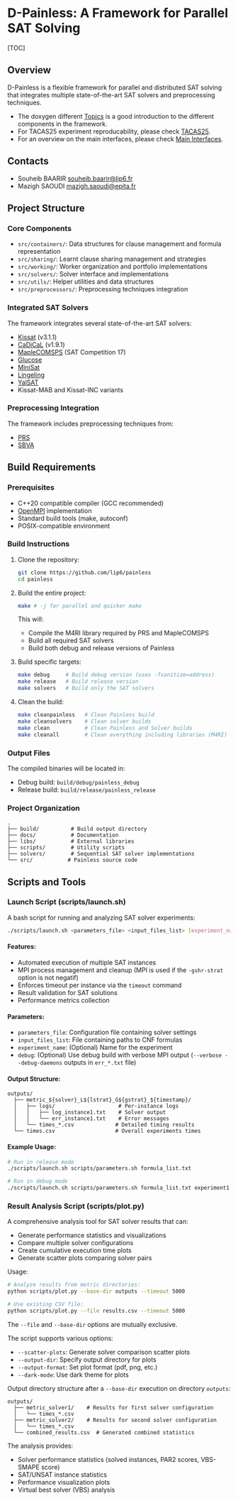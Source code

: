 D-Painless: A Framework for Parallel SAT Solving
============================================== 
[TOC]
## Overview
D-Painless is a flexible framework for parallel and distributed SAT solving that integrates multiple state-of-the-art SAT solvers and preprocessing techniques.

- The doxygen different [Topics](topics.html) is a good introduction to the different components in the framework.
- For TACAS25 experiment reproducability, please check [TACAS25](./docs/source/TACAS25.md).
- For an overview on the main interfaces, please check [Main Interfaces](./docs/source/DevelopComponents.md).

## Contacts
* Souheib BAARIR [souheib.baarir@lip6.fr](mailto:souheib.baarir@lip6.fr)
* Mazigh SAOUDI [mazigh.saoudi@epita.fr](mailto:mazigh.saoudi@epita.fr)

## Project Structure

### Core Components
- `src/containers/`: Data structures for clause management and formula representation
- `src/sharing/`: Learnt clause sharing management and strategies
- `src/working/`: Worker organization and portfolio implementations
- `src/solvers/`: Solver interface and implementations
- `src/utils/`: Helper utilities and data structures
- `src/preprocessors/`: Preprocessing techniques integration

### Integrated SAT Solvers
The framework integrates several state-of-the-art SAT solvers:
- [Kissat](https://github.com/arminbiere/kissat/tree/71caafb4d182ced9f76cef45b00f37cc598f2a37) (v3.1.1)
- [CaDiCaL](https://github.com/arminbiere/cadical/tree/24d047563f5f4c9e37a74c04fa30059b2bbc4214) (v1.9.1)
- [MapleCOMSPS](https://maplesat.github.io/solvers.html) (SAT Competition 17)
- [Glucose](https://www.labri.fr/perso/lsimon/glucose/)
- [MiniSat](http://minisat.se/)
- [Lingeling](https://github.com/arminbiere/lingeling)
- [YalSAT](https://github.com/arminbiere/yalsat)
- Kissat-MAB and Kissat-INC variants

### Preprocessing Integration
The framework includes preprocessing techniques from:
- [PRS](https://github.com/shaowei-cai-group/PRS-sc23/tree/PRS-sc23)
- [SBVA](https://github.com/hgarrereyn/SBVA)

## Build Requirements

### Prerequisites
- C++20 compatible compiler (GCC recommended)
- [OpenMPI](https://www.open-mpi.org/) implementation
- Standard build tools (make, autoconf)
- POSIX-compatible environment

### Build Instructions
1. Clone the repository:
   ```bash
   git clone https://github.com/lip6/painless
   cd painless
   ```

2. Build the entire project:
   ```bash
   make # -j for parallel and quicker make
   ```
   This will:
   - Compile the M4RI library required by PRS and MapleCOMSPS
   - Build all required SAT solvers
   - Build both debug and release versions of Painless

3. Build specific targets:
   ```bash
   make debug     # Build debug version (uses -fsanitize=address)
   make release   # Build release version
   make solvers   # Build only the SAT solvers
   ```

4. Clean the build:
   ```bash
   make cleanpainless   # Clean Painless build
   make cleansolvers    # Clean solver builds
   make clean           # Clean Painless and Solver builds
   make cleanall        # Clean everything including libraries (M4RI)
   ```

### Output Files
The compiled binaries will be located in:
- Debug build: `build/debug/painless_debug`
- Release build: `build/release/painless_release`

### Project Organization
```
.
├── build/          # Build output directory
├── docs/           # Documentation
├── libs/           # External libraries
├── scripts/        # Utility scripts
├── solvers/        # Sequential SAT solver implementations
└── src/           # Painless source code
```

## Scripts and Tools

### Launch Script (scripts/launch.sh)
A bash script for running and analyzing SAT solver experiments:

```bash
./scripts/launch.sh <parameters_file> <input_files_list> [experiment_name] [debug]
```

#### Features:
- Automated execution of multiple SAT instances
- MPI process management and cleanup (MPI is used if the `-gshr-strat` option is not negatif)
- Enforces timeout per instance via the `timeout` command
- Result validation for SAT solutions
- Performance metrics collection

#### Parameters:
- `parameters_file`: Configuration file containing solver settings
- `input_files_list`: File containing paths to CNF formulas
- `experiment_name`: (Optional) Name for the experiment
- `debug`: (Optional) Use debug build with verbose MPI output (`--verbose --debug-daemons` outputs in `err_*.txt` file)

#### Output Structure:
```
outputs/
  ├── metric_${solver}_L${lstrat}_G${gstrat}_${timestamp}/
  │   ├── logs/                    # Per-instance logs
  │   │   ├── log_instance1.txt    # Solver output
  │   │   └── err_instance1.txt    # Error messages
  │   └── times_*.csv             # Detailed timing results
  └── times.csv                   # Overall experiments times
```

#### Example Usage:
```bash
# Run in release mode
./scripts/launch.sh scripts/parameters.sh formula_list.txt

# Run in debug mode
./scripts/launch.sh scripts/parameters.sh formula_list.txt experiment1 debug
```


### Result Analysis Script (scripts/plot.py)

A comprehensive analysis tool for SAT solver results that can:
- Generate performance statistics and visualizations
- Compare multiple solver configurations
- Create cumulative execution time plots
- Generate scatter plots comparing solver pairs

Usage:
```bash
# Analyze results from metric directories:
python scripts/plot.py --base-dir outputs --timeout 5000

# Use existing CSV file:
python scripts/plot.py --file results.csv --timeout 5000
```

The `--file` and `--base-dir` options are mutually exclusive.

The script supports various options:
- `--scatter-plots`: Generate solver comparison scatter plots
- `--output-dir`: Specify output directory for plots
- `--output-format`: Set plot format (pdf, png, etc.)
- `--dark-mode`: Use dark theme for plots

Output directory structure after a `--base-dir` execution on directory `outputs`:
```
outputs/
  ├── metric_solver1/    # Results for first solver configuration
  │   └── times_*.csv
  ├── metric_solver2/    # Results for second solver configuration
  │   └── times_*.csv
  └── combined_results.csv  # Generated combined statistics
```

The analysis provides:
- Solver performance statistics (solved instances, PAR2 scores, VBS-SMAPE score)
- SAT/UNSAT instance statistics
- Performance visualization plots
- Virtual best solver (VBS) analysis